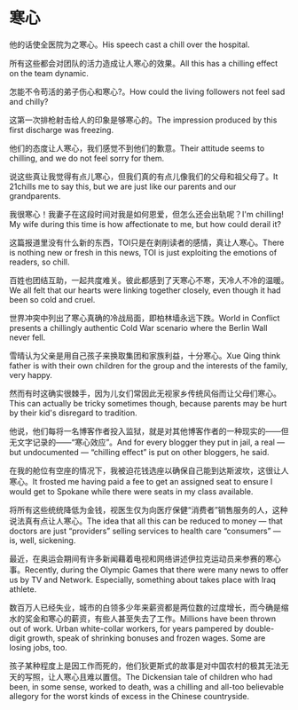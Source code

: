 # 寒心

<p><span class="chinese">他的话使全医院为之寒心。</span><span class="english">His speech cast a chill over the hospital.</span></p>

<p><span class="chinese">所有这些都会对团队的活力造成让人寒心的效果。</span><span class="english">All this has a chilling effect on the team dynamic.</span></p>

<p><span class="chinese">怎能不令苟活的弟子伤心和寒心?。</span><span class="english">How could the living followers not feel sad and chilly?</span></p>

<p><span class="chinese">这第一次排枪射击给人的印象是够寒心的。</span><span class="english">The impression produced by this first discharge was freezing.</span></p>

<p><span class="chinese">他们的态度让人寒心，我们感觉不到他们的歉意。</span><span class="english">Their attitude seems to chilling, and we do not feel sorry for them.</span></p>

<p><span class="chinese">说这些真让我觉得有点儿寒心，但我们真的有点儿像我们的父母和祖父母了。</span><span class="english">It 21chills me to say this, but we are just like our parents and our grandparents.</span></p>

<p><span class="chinese">我很寒心！我妻子在这段时间对我是如何恩爱，但怎么还会出轨呢？</span><span class="english">I'm chilling! My wife during this time is how affectionate to me, but how could derail it?</span></p>

<p><span class="chinese">这篇报道里没有什么新的东西，TOI只是在剥削读者的感情，真让人寒心。</span><span class="english">There is nothing new or fresh in this news, TOI is just exploiting the emotions of readers, so chill.</span></p>

<p><span class="chinese">百姓也团结互助，一起共度难关。彼此都感到了天寒心不寒，天冷人不冷的温暖。</span><span class="english">We all felt that our hearts were linking together closely, even though it had been so cold and cruel.</span></p>

<p><span class="chinese">世界冲突中列出了寒心真确的冷战局面，即柏林墙永远下跌。</span><span class="english">World in Conflict presents a chillingly authentic Cold War scenario where the Berlin Wall never fell.</span></p>

<p><span class="chinese">雪晴认为父亲是用自己孩子来换取集团和家族利益，十分寒心。</span><span class="english">Xue Qing think father is with their own children for the group and the interests of the family, very happy.</span></p>

<p><span class="chinese">然而有时这确实很棘手，因为儿女们常因此无视家乡传统风俗而让父母们寒心。</span><span class="english">This can actually be tricky sometimes though, because parents may be hurt by their kid's disregard to tradition.</span></p>

<p><span class="chinese">他说，他们每将一名博客作者投入监狱，就是对其他博客作者的一种现实的——但无文字记录的——“寒心效应”。</span><span class="english">And for every blogger they put in jail, a real — but undocumented — “chilling effect” is put on other bloggers, he said.</span></p>

<p><span class="chinese">在我的舱位有空座的情况下，我被迫花钱选座以确保自己能到达斯波坎，这很让人寒心。</span><span class="english">It frosted me having paid a fee to get an assigned seat to ensure I would get to Spokane while there were seats in my class available.</span></p>

<p><span class="chinese">将所有这些统统降低为金钱，视医生仅为向医疗保健“消费者”销售服务的人，这种说法真有点让人寒心。</span><span class="english">The idea that all this can be reduced to money — that doctors are just “providers” selling services to health care “consumers” — is, well, sickening.</span></p>

<p><span class="chinese">最近，在奥运会期间有许多新闻藉着电视和网络讲述伊拉克运动员来参赛的寒心事。</span><span class="english">Recently, during the Olympic Games that there were many news to offer us by TV and Network. Especially, something about takes place with Iraq athlete.</span></p>

<p><span class="chinese">数百万人已经失业，城市的白领多少年来薪资都是两位数的过度增长，而今确是缩水的奖金和寒心的薪资，有些人甚至失去了工作。</span><span class="english">Millions have been thrown out of work. Urban white-collar workers, for years pampered by double-digit growth, speak of shrinking bonuses and frozen wages. Some are losing jobs, too.</span></p>

<p><span class="chinese">孩子某种程度上是因工作而死的，他们狄更斯式的故事是对中国农村的极其无法无天的写照，让人寒心且难以置信。</span><span class="english">The Dickensian tale of children who had been, in some sense, worked to death, was a chilling and all-too believable allegory for the worst kinds of excess in the Chinese countryside.</span></p>

